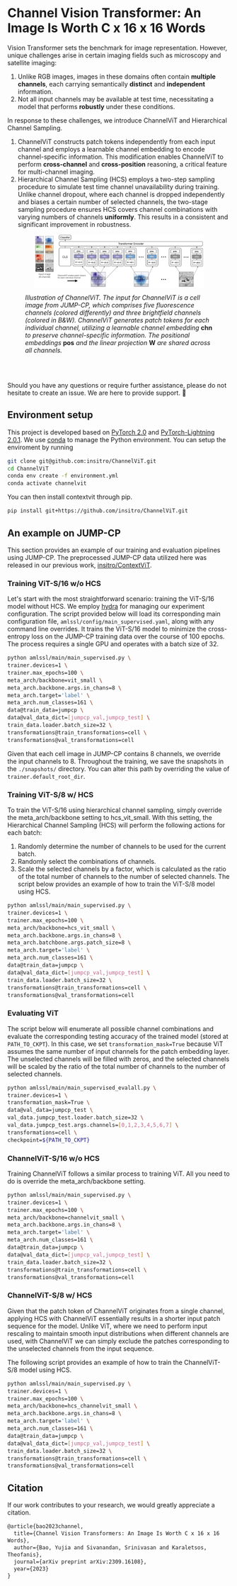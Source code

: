 # Channel Vision Transformer: An Image Is Worth C x 16 x 16 Words

Vision Transformer sets the benchmark for image representation. However, unique challenges arise in certain imaging fields such as microscopy and satellite imaging:

1. Unlike RGB images, images in these domains often contain **multiple channels**, each carrying semantically **distinct** and **independent** information.
2. Not all input channels may be available at test time, necessitating a model that performs **robustly** under these conditions.

In response to these challenges, we introduce ChannelViT and Hierarchical Channel Sampling.
1. ChannelViT constructs patch tokens independently from each input channel and employs a learnable channel embedding to encode channel-specific information. This modification enables ChannelViT to perform **cross-channel** and **cross-position** reasoning, a critical feature for multi-channel imaging.
2. Hierarchical Channel Sampling (HCS) employs a two-step sampling procedure to simulate test time channel unavailability during training. Unlike channel dropout, where each channel is dropped independently and biases a certain number of selected channels, the two-stage sampling procedure ensures HCS covers channel combinations with varying numbers of channels **uniformly**. This results in a consistent and significant improvement in robustness.

<figure>
  <p align="center">
  <img src="assets/channelvit.jpg" width=90% align="center" alt="my alt text"/>
  </p>
  <figcaption width=80%><em>
  Illustration of ChannelViT. The input for ChannelViT is a cell image from JUMP-CP, which comprises five fluorescence channels (colored differently) and three brightfield channels (colored in B&W). ChannelViT generates patch tokens for each individual channel, utilizing a learnable channel embedding </em><b>chn</b><em> to preserve channel-specific information. The positional embeddings </em><b>pos</b><em> and the linear projection </em><b>W</b><em> are shared across all channels.
  </em></figcaption>
</figure>
<br/>
<br/>

Should you have any questions or require further assistance, please do not hesitate to create an issue. We are here to provide support. 🤗


## Environment setup
This project is developed based on [PyTorch 2.0](https://pytorch.org) and [PyTorch-Lightning
2.0.1](https://www.pytorchlightning.ai/index.html).
We use [conda](https://docs.conda.io/en/latest/) to manage the Python environment. You
can setup the enviroment by running
```bash
git clone git@github.com:insitro/ChannelViT.git
cd ChannelViT
conda env create -f environment.yml
conda activate channelvit 
```
You can then install contextvit through pip.
```bash
pip install git+https://github.com/insitro/ChannelViT.git
```

## An example on JUMP-CP
This section provides an example of our training and evaluation pipelines using JUMP-CP. The preprocessed JUMP-CP data utilized here was released in our previous work, [insitro/ContextViT](https://github.com/insitro/ContextViT).


### Training ViT-S/16 w/o HCS
Let's start with the most straightforward scenario: training the ViT-S/16 model without HCS. We employ [hydra](https://hydra.cc/) for managing our experiment configuration. The script provided below will load its corresponding main configuration file, `amlssl/config/main_supervised.yaml`, along with any command line overrides. It trains the ViT-S/16 model to minimize the cross-entropy loss on the JUMP-CP training data over the course of 100 epochs. The process requires a single GPU and operates with a batch size of 32.
```bash
python amlssl/main/main_supervised.py \
trainer.devices=1 \
trainer.max_epochs=100 \
meta_arch/backbone=vit_small \
meta_arch.backbone.args.in_chans=8 \
meta_arch.target='label' \
meta_arch.num_classes=161 \
data@train_data=jumpcp \
data@val_data_dict=[jumpcp_val,jumpcp_test] \
train_data.loader.batch_size=32 \
transformations@train_transformations=cell \
transformations@val_transformations=cell
```
Given that each cell image in JUMP-CP contains 8 channels, we override the input channels to 8. Throughout the training, we save the snapshots in the `./snapshots/` directory. You can alter this path by overriding the value of `trainer.default_root_dir`. 

### Training ViT-S/8 w/ HCS
To train the ViT-S/16 using hierarchical channel sampling, simply override the meta_arch/backbone setting to hcs_vit_small. With this setting, the Hierarchical Channel Sampling (HCS) will perform the following actions for each batch:
1. Randomly determine the number of channels to be used for the current batch.
2. Randomly select the combinations of channels.
3. Scale the selected channels by a factor, which is calculated as the ratio of the total number of channels to the number of selected channels.
The script below provides an example of how to train the ViT-S/8 model using HCS.
```bash
python amlssl/main/main_supervised.py \
trainer.devices=1 \
trainer.max_epochs=100 \
meta_arch/backbone=hcs_vit_small \
meta_arch.backbone.args.in_chans=8 \
meta_arch.batchbone.args.patch_size=8 \
meta_arch.target='label' \
meta_arch.num_classes=161 \
data@train_data=jumpcp \
data@val_data_dict=[jumpcp_val,jumpcp_test] \
train_data.loader.batch_size=32 \
transformations@train_transformations=cell \
transformations@val_transformations=cell
```

### Evaluating ViT
The script below will enumerate all possible channel combinations and evaluate the corresponding testing accuracy of the trained model (stored at `PATH_TO_CKPT`). In this case, we set `transformation_mask=True` because ViT assumes the same number of input channels for the patch embedding layer. The unselected channels will be filled with zeros, and the selected channels will be scaled by the ratio of the total number of channels to the number of selected channels.
```bash
python amlssl/main/main_supervised_evalall.py \
trainer.devices=1 \
transformation_mask=True \
data@val_data=jumpcp_test \
val_data.jumpcp_test.loader.batch_size=32 \
val_data.jumpcp_test.args.channels=[0,1,2,3,4,5,6,7] \
transformations=cell \
checkpoint=${PATH_TO_CKPT}
```

### ChannelViT-S/16 w/o HCS
Training ChannelViT follows a similar process to training ViT. All you need to do is override the meta_arch/backbone setting.

```bash
python amlssl/main/main_supervised.py \
trainer.devices=1 \
trainer.max_epochs=100 \
meta_arch/backbone=channelvit_small \
meta_arch.backbone.args.in_chans=8 \
meta_arch.target='label' \
meta_arch.num_classes=161 \
data@train_data=jumpcp \
data@val_data_dict=[jumpcp_val,jumpcp_test] \
train_data.loader.batch_size=32 \
transformations@train_transformations=cell \
transformations@val_transformations=cell
```

### ChannelViT-S/8 w/ HCS
Given that the patch token of ChannelViT originates from a single channel, applying HCS with ChannelViT essentially results in a shorter input patch sequence for the model. Unlike ViT, where we need to perform input rescaling to maintain smooth input distributions when different channels are used, with ChannelViT we can simply exclude the patches corresponding to the unselected channels from the input sequence.

The following script provides an example of how to train the ChannelViT-S/8 model using HCS.

```bash
python amlssl/main/main_supervised.py \
trainer.devices=1 \
trainer.max_epochs=100 \
meta_arch/backbone=hcs_channelvit_small \
meta_arch.backbone.args.in_chans=8 \
meta_arch.target='label' \
meta_arch.num_classes=161 \
data@train_data=jumpcp \
data@val_data_dict=[jumpcp_val,jumpcp_test] \
train_data.loader.batch_size=32 \
transformations@train_transformations=cell \
transformations@val_transformations=cell
```

## Citation

If our work contributes to your research, we would greatly appreciate a citation.

```
@article{bao2023channel,
  title={Channel Vision Transformers: An Image Is Worth C x 16 x 16 Words},
  author={Bao, Yujia and Sivanandan, Srinivasan and Karaletsos, Theofanis},
  journal={arXiv preprint arXiv:2309.16108},
  year={2023}
}
```
